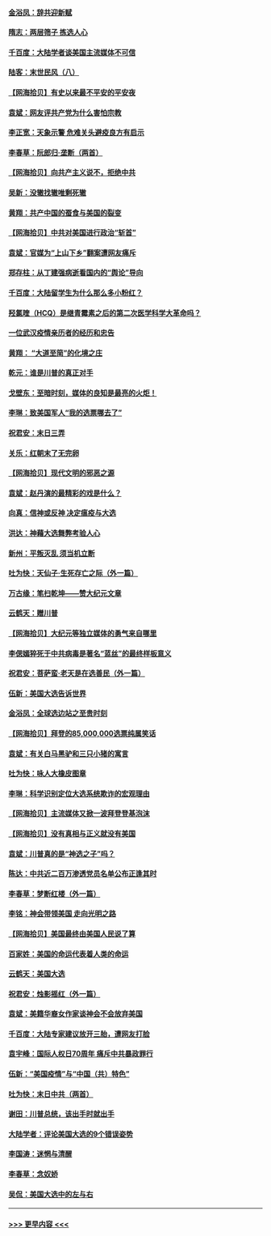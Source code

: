 #### [金浴凤：辞共迎新赋](../pages/nsc993/n12653369.md?t=12301702) 
#### [隋志：两层筛子 拣选人心](../pages/nsc993/n12653341.md?t=12301702) 
#### [千百度：大陆学者谈美国主流媒体不可信](../pages/nsc993/n12651269.md?t=12301702) 
#### [陆客：末世民风（八）](../pages/nsc993/n12648233.md?t=12301702) 
#### [【网海拾贝】有史以来最不平安的平安夜](../pages/nsc993/n12647164.md?t=12301702) 
#### [袁斌：网友评共产党为什么害怕宗教](../pages/nsc993/n12647003.md?t=12301702) 
#### [李正宽：天象示警 危难关头避疫良方有启示](../pages/nsc993/n12646262.md?t=12301702) 
#### [李春草：阮郎归‧垄断（两首）](../pages/nsc993/n12646302.md?t=12301702) 
#### [【网海拾贝】向共产主义说不，拒绝中共](../pages/nsc993/n12645941.md?t=12301702) 
#### [吴新：没辙找辙唯剩死辙](../pages/nsc993/n12643919.md?t=12301702) 
#### [黄翔：共产中国的蚕食与美国的裂变](../pages/nsc993/n12643727.md?t=12301702) 
#### [【网海拾贝】中共对美国进行政治“斩首”](../pages/nsc993/n12642290.md?t=12301702) 
#### [袁斌：官媒为“上山下乡”翻案遭网友痛斥](../pages/nsc993/n12642071.md?t=12301702) 
#### [郑存柱：从丁建强病逝看国内的“舆论”导向](../pages/nsc993/n12640944.md?t=12301702) 
#### [千百度：大陆留学生为什么那么多小粉红？](../pages/nsc993/n12639306.md?t=12301702) 
#### [羟氯喹（HCQ）是继青霉素之后的第二次医学科学大革命吗？](../pages/nsc993/n12638564.md?t=12301702) 
#### [一位武汉疫情亲历者的经历和忠告](../pages/nsc993/n12639029.md?t=12301702) 
#### [黄翔： “大道至简”的化境之庄](../pages/nsc993/n12637541.md?t=12301702) 
#### [乾元：谁是川普的真正对手](../pages/nsc993/n12637090.md?t=12301702) 
#### [戈壁东：至暗时刻，媒体的良知是最亮的火炬！](../pages/nsc993/n12637042.md?t=12301702) 
#### [李琳：致美国军人“我的选票哪去了”](../pages/nsc993/n12635351.md?t=12301702) 
#### [祝君安：末日三弄](../pages/nsc993/n12635324.md?t=12301702) 
#### [关乐：红朝末了无完卵](../pages/nsc993/n12635315.md?t=12301702) 
#### [【网海拾贝】现代文明的邪恶之源](../pages/nsc993/n12634425.md?t=12301702) 
#### [袁斌：赵丹演的最精彩的戏是什么？](../pages/nsc993/n12633316.md?t=12301702) 
#### [向真：信神或反神 决定瘟疫与大选](../pages/nsc993/n12632710.md?t=12301702) 
#### [洪达：神藉大选舞弊考验人心](../pages/nsc993/n12631962.md?t=12301702) 
#### [新州：平叛灭乱  须当机立断](../pages/nsc993/n12631946.md?t=12301702) 
#### [吐为快：天仙子‧生死存亡之际（外一篇）](../pages/nsc993/n12631927.md?t=12301702) 
#### [万古缘：笔扫乾坤——赞大纪元文章](../pages/nsc993/n12631922.md?t=12301702) 
#### [云鹤天：赠川普](../pages/nsc993/n12631823.md?t=12301702) 
#### [【网海拾贝】大纪元等独立媒体的勇气来自哪里](../pages/nsc993/n12629961.md?t=12301702) 
#### [李偲嫣猝死于中共病毒是著名“蓝丝”的最终样板意义](../pages/nsc993/n12628812.md?t=12301702) 
#### [祝君安：菩萨蛮·老天是在选善民（外一篇）](../pages/nsc993/n12628793.md?t=12301702) 
#### [伍新：美国大选告诉世界](../pages/nsc993/n12628768.md?t=12301702) 
#### [金浴凤：全球选边站之至贵时刻](../pages/nsc993/n12627318.md?t=12301702) 
#### [【网海拾贝】拜登的85,000,000选票纯属笑话](../pages/nsc993/n12626569.md?t=12301702) 
#### [袁斌：有关白马黑驴和三只小猪的寓言](../pages/nsc993/n12626198.md?t=12301702) 
#### [吐为快：咏人大橡皮图章](../pages/nsc993/n12624470.md?t=12301702) 
#### [李琳：科学识别定位大选系统欺诈的宏观理由](../pages/nsc993/n12624340.md?t=12301702) 
#### [【网海拾贝】主流媒体又掀一波拜登登基泡沫](../pages/nsc993/n12624000.md?t=12301702) 
#### [【网海拾贝】没有真相与正义就没有美国](../pages/nsc993/n12621885.md?t=12301702) 
#### [袁斌：川普真的是“神选之子”吗？](../pages/nsc993/n12621749.md?t=12301702) 
#### [陈达：中共近二百万渗透党员名单公布正逢其时](../pages/nsc993/n12620870.md?t=12301702) 
#### [李春草：梦断红楼（外一篇）](../pages/nsc993/n12619122.md?t=12301702) 
#### [李铭：神会带领美国 走向光明之路](../pages/nsc993/n12618584.md?t=12301702) 
#### [【网海拾贝】美国最终由美国人民说了算](../pages/nsc993/n12617255.md?t=12301702) 
#### [百家姓：美国的命运代表着人类的命运](../pages/nsc993/n12615838.md?t=12301702) 
#### [云鹤天：美国大选](../pages/nsc993/n12615994.md?t=12301702) 
#### [祝君安：烛影摇红（外一篇）](../pages/nsc993/n12615975.md?t=12301702) 
#### [袁斌：美籍华裔女作家谈神会不会放弃美国](../pages/nsc993/n12615263.md?t=12301702) 
#### [千百度：大陆专家建议放开三胎，遭网友打脸](../pages/nsc993/n12614456.md?t=12301702) 
#### [袁宇峰：国际人权日70周年 痛斥中共暴政罪行](../pages/nsc993/n12611965.md?t=12301702) 
#### [伍新：“美国疫情”与“中国（共）特色”](../pages/nsc993/n12611463.md?t=12301702) 
#### [吐为快：末日中共（两首）](../pages/nsc993/n12611461.md?t=12301702) 
#### [谢田：川普总统，该出手时就出手](../pages/nsc993/n12610905.md?t=12301702) 
#### [大陆学者：评论美国大选的9个错误姿势](../pages/nsc993/n12609586.md?t=12301702) 
#### [李国涛：迷惘与清醒](../pages/nsc993/n12607532.md?t=12301702) 
#### [李春草：念奴娇](../pages/nsc993/n12607083.md?t=12301702) 
#### [吴侃：美国大选中的左与右](../pages/nsc993/n12607054.md?t=12301702) 

----
#### [ >>> 更早内容 <<< ](../indexes/nsc993-earlier.md)
